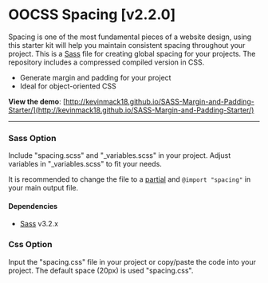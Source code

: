 OOCSS Spacing [v2.2.0]
===============================

Spacing is one of the most fundamental pieces of a website design, using this starter kit will help you maintain consistent spacing throughout your project. This is a [Sass](http://sass-lang.com/) file for creating global spacing for your projects. The repository includes a compressed compiled version in CSS.

* Generate margin and padding for your project
* Ideal for object-oriented CSS


**View the demo**: [http://kevinmack18.github.io/SASS-Margin-and-Padding-Starter/](http://kevinmack18.github.io/SASS-Margin-and-Padding-Starter/)


---

### Sass Option
Include "spacing.scss" and "_variables.scss" in your project. Adjust variables in "_variables.scss" to fit your needs.

It is recommended to change the file to a [partial](http://sass-lang.com/documentation/file.SASS_REFERENCE.html#partials) and `@import "spacing"` in your main output file.

#### Dependencies
* [Sass](http://sass-lang.com/) v3.2.x

### Css Option
Input the "spacing.css" file in your project or copy/paste the code into your project. The default space (20px) is used "spacing.css".